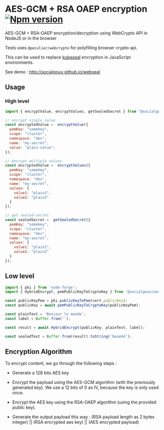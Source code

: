 # AES-GCM + RSA OAEP encryption <a href="https://www.npmjs.com/package/@socialgouv/aes-gcm-rsa-oaep"><img src="https://img.shields.io/npm/v/@socialgouv/aes-gcm-rsa-oaep.svg" alt="Npm version"></a> 


AES-GCM + RSA-OAEP encryption/decryption using WebCrypto API in NodeJS or in the browser

Tests uses `@peculiar/webcrypto` for polyfilling browser crypto api.

This can be used to replace [kubeseal](https://github.com/bitnami-labs/sealed-secrets) encryption in JavaScript environments.

See demo : http://socialgouv.github.io/webseal

## Usage

### High level

```js
import { encryptValue, encryptValues, getSealedSecret } from "@socialgouv/aes-gcm-rsa-oaep"

// encrypt single value
const encryptedValue =  encryptValue({
  pemKey: "somekey",
  scope: "cluster",
  namespace: "dev",
  name: "my-secret",
  value: "plain-value";
});

// encrypt multiple values
const encryptedValue =  encryptValues({
  pemKey: "somekey",
  scope: "cluster",
  namespace: "dev",
  name: "my-secret",
  values: {
    value1: "plain1",
    value2: "plain2"
  }
});

// get sealed-secret
const sealedSecret =  getSealedSecret({
  pemKey: "somekey",
  scope: "cluster",
  namespace: "dev",
  name: "my-secret",
  values: {
    value1: "plain1",
    value2: "plain2"
  }
});
```

## Low level

```js
import { pki } from 'node-forge';
import { HybridEncrypt, pemPublicKeyToCryptoKey } from '@socialgouv/aes-gcm-rsa-oaep';

const publicKeyPem = pki.publicKeyToPem(cert.publicKey);
const publicKey = await pemPublicKeyToCryptoKey(publicKeyPem);

const plainText = 'Bonjour le monde';
const label = Buffer.from('');

const result = await HybridEncrypt(publicKey, plainText, label);

const sealedText = Buffer.from(result).toString('base64');
```

## Encryption Algorithm

To encrypt content, we go through the following steps :

-   Generate a 128 bits AES key

-   Encrypt the payload using the AES-GCM algorithm (with the previously generated key). We use a 12 bits of 0 as IV, because the key is only used once.

-   Encrypt the AES key using the RSA-OAEP algorithm (using the provided public key).

-   Generate the output payload this way :
  (RSA payload length as 2 bytes integer) || (RSA encrypted aes key) || (AES encrypted payload)
